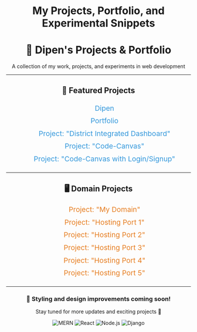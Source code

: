 <div align="center"><h1> My Projects, Portfolio, and Experimental Snippets</h1></div>

<div align="center">
  <h1>💼 Dipen's Projects & Portfolio</h1>
  <p>A collection of my work, projects, and experiments in web development</p>
  <hr>
</div>

<div align="center">
  <h2>🌟 Featured Projects</h2>
  <ul style="list-style: none; font-size: 1.2rem; line-height: 1.8;">
    <li><a href="Dipen.html" style="color: #3498db; text-decoration: none;">Dipen</a></li>
    <li><a href="https://portfolio-mdgq.onrender.com" style="color: #3498db; text-decoration: none;">Portfolio</a></li>
    <li><a href="https://didfrontend.onrender.com/" style="color: #3498db; text-decoration: none;">Project: "District Integrated Dashboard"</a></li>
    <li><a href="Project-CodeCanvas/Code-Canvas-Landing-Page.html" style="color: #3498db; text-decoration: none;">Project: "Code-Canvas"</a></li>
    <li><a href="Project-CodeCanvas-Login-Signup/Code-Canvas-Landing-Page.html" style="color: #3498db; text-decoration: none;">Project: "Code-Canvas with Login/Signup"</a></li>
  </ul>

  <hr>

  <h2>🖥️ Domain Projects</h2>
  <ul style="list-style: none; font-size: 1.2rem; line-height: 1.8;">
    <li><a href="https://www.alynor.wiki" style="color: #e67e22; text-decoration: none;">Project: "My Domain"</a></li>
    <li><a href="https://1.alynor.wiki" style="color: #e67e22; text-decoration: none;">Project: "Hosting Port 1"</a></li>
    <li><a href="https://2.alynor.wiki" style="color: #e67e22; text-decoration: none;">Project: "Hosting Port 2"</a></li>
    <li><a href="https://3.alynor.wiki" style="color: #e67e22; text-decoration: none;">Project: "Hosting Port 3"</a></li>
    <li><a href="https://4.alynor.wiki" style="color: #e67e22; text-decoration: none;">Project: "Hosting Port 4"</a></li>
    <li><a href="https://5.alynor.wiki" style="color: #e67e22; text-decoration: none;">Project: "Hosting Port 5"</a></li>
  </ul>
</div>

<div align="center">
  <hr>
  <h3>🎨 Styling and design improvements coming soon!</h3>
  <p>Stay tuned for more updates and exciting projects 🚀</p>
  <img src="https://img.shields.io/badge/MERN-stack-green" alt="MERN" />
  <img src="https://img.shields.io/badge/React-blue" alt="React" />
  <img src="https://img.shields.io/badge/Node.js-brightgreen" alt="Node.js" />
  <img src="https://img.shields.io/badge/Django-darkgreen" alt="Django" />
</div>

